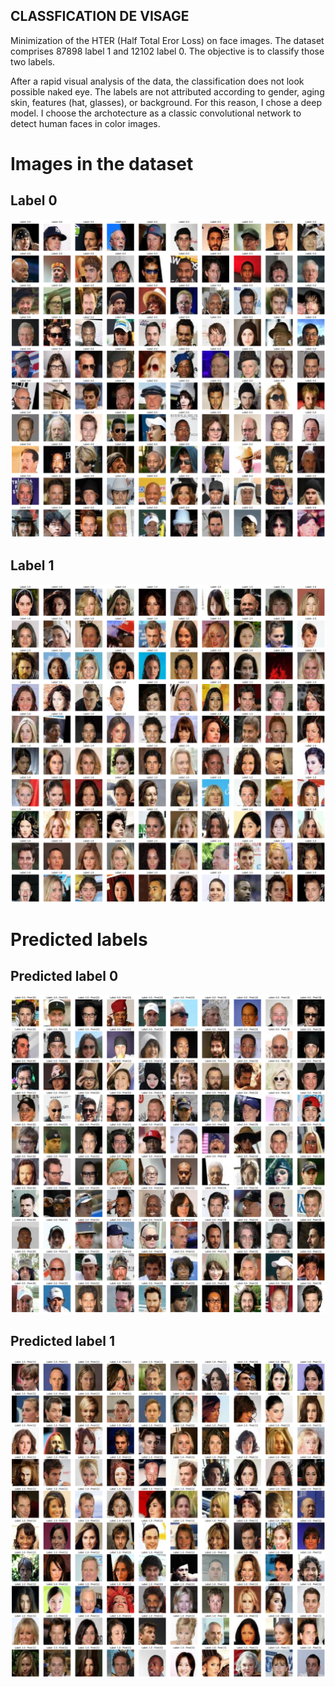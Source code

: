 ## CLASSFICATION DE VISAGE ## 

Minimization of the HTER (Half Total Eror Loss) on face images.
The dataset comprises 87898 label 1 and 12102 label 0. 
The objective is to classify those two labels. 

After a rapid visual analysis of the data, the classification does not look possible naked eye.
The labels are not attributed according to gender, aging skin, features (hat, glasses), or background.
For this reason, I chose a deep model.
I choose the archotecture as a classic convolutional network to detect human faces in color images.

# Images in the dataset
## Label 0
![Label 0](./Presentation/label_0.png)
## Label 1
![Label 1](./Presentation/label_1.png)

# Predicted labels
## Predicted label 0
![Predicted label 0](./Presentation/prediction_0.png)
## Predicted label 1
![Predicted label 1](./Presentation/prediction_1.png)
